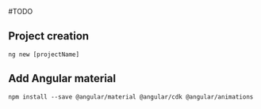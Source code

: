 #TODO
## Project creation
```ng new [projectName]```

## Add Angular material
```npm install --save @angular/material @angular/cdk @angular/animations```
